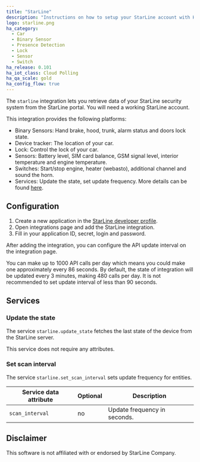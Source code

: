 ```yaml
---
title: "StarLine"
description: "Instructions on how to setup your StarLine account with Home Assistant."
logo: starline.png
ha_category:
  - Car
  - Binary Sensor
  - Presence Detection
  - Lock
  - Sensor
  - Switch
ha_release: 0.101
ha_iot_class: Cloud Polling
ha_qa_scale: gold
ha_config_flow: true
---
```


The `starline` integration lets you retrieve data of your StarLine security system from the StarLine portal. You will need a working StarLine account.

This integration provides the following platforms:

- Binary Sensors: Hand brake, hood, trunk, alarm status and doors lock state.
- Device tracker: The location of your car.
- Lock: Control the lock of your car.
- Sensors: Battery level, SIM card balance, GSM signal level, interior temperature and engine temperature.
- Switches: Start/stop engine, heater (webasto), additional channel and sound the horn.
- Services: Update the state, set update frequency. More details can be found [here](/integrations/starline/#services).

## Configuration

1. Create a new application in the [StarLine developer profile](https://my.starline.ru/developer).
2. Open integrations page and add the StarLine integration.
3. Fill in your application ID, secret, login and password.

After adding the integration, you can configure the API update interval on the integration page.

<div class='note'>

You can make up to 1000 API calls per day which means you could make one approximately every 86 seconds.
By default, the state of integration will be updated every 3 minutes, making 480 calls per day.
It is not recommended to set update interval of less than 90 seconds.

</div>

## Services

### Update the state

The service `starline.update_state` fetches the last state of the device from the StarLine server.

This service does not require any attributes.

### Set scan interval

The service `starline.set_scan_interval` sets update frequency for entities.

| Service data attribute | Optional | Description |
| ---------------------- | -------- | ----------- |
| `scan_interval` | no | Update frequency in seconds.

## Disclaimer

This software is not affiliated with or endorsed by StarLine Company.
